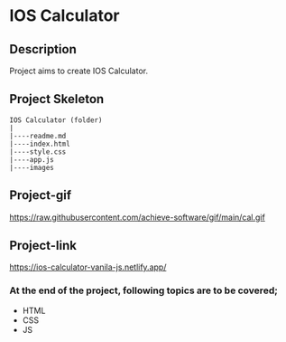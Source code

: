 # IOS Calculator
## Description
Project aims to create IOS Calculator.
## Project Skeleton
```
IOS Calculator (folder)
|
|----readme.md
|----index.html
|----style.css
|----app.js		
|----images
```
## Project-gif
https://raw.githubusercontent.com/achieve-software/gif/main/cal.gif
## Project-link
https://ios-calculator-vanila-js.netlify.app/
### At the end of the project, following topics are to be covered;
- HTML
- CSS
- JS
